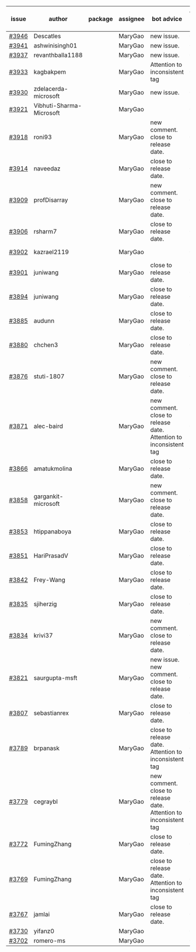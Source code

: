 | issue | author | package | assignee | bot advice | created date of issue | target release date | date from target |
| ------ | ------ | ------ | ------ | ------ | ------ | ------ | :-----: |
| [#3946](https://github.com/Azure/sdk-release-request/issues/3946) | Descatles |  | MaryGao | new issue. | 03-17 | 04-28 |  |
| [#3941](https://github.com/Azure/sdk-release-request/issues/3941) | ashwinisingh01 |  | MaryGao | new issue. | 03-16 | 04-28 |  |
| [#3937](https://github.com/Azure/sdk-release-request/issues/3937) | revanthballa1188 |  | MaryGao | new issue. | 03-16 | 04-28 |  |
| [#3933](https://github.com/Azure/sdk-release-request/issues/3933) | kagbakpem |  | MaryGao | Attention to inconsistent tag | 03-15 | 04-28 |  |
| [#3930](https://github.com/Azure/sdk-release-request/issues/3930) | zdelacerda-microsoft |  | MaryGao | new issue. | 03-15 | 04-28 |  |
| [#3921](https://github.com/Azure/sdk-release-request/issues/3921) | Vibhuti-Sharma-Microsoft |  | MaryGao |  | 03-10 | 04-28 |  |
| [#3918](https://github.com/Azure/sdk-release-request/issues/3918) | roni93 |  | MaryGao | new comment. close to release date.  | 03-10 | 03-24 | 2 |
| [#3914](https://github.com/Azure/sdk-release-request/issues/3914) | naveedaz |  | MaryGao | close to release date.  | 03-10 | 03-24 | 2 |
| [#3909](https://github.com/Azure/sdk-release-request/issues/3909) | profDisarray |  | MaryGao | new comment. close to release date.  | 03-09 | 03-24 | 2 |
| [#3906](https://github.com/Azure/sdk-release-request/issues/3906) | rsharm7 |  | MaryGao | close to release date.  | 03-07 | 03-24 | 2 |
| [#3902](https://github.com/Azure/sdk-release-request/issues/3902) | kazrael2119 |  | MaryGao |  | 03-07 | fail to get. |  |
| [#3901](https://github.com/Azure/sdk-release-request/issues/3901) | juniwang |  | MaryGao | close to release date.  | 03-07 | 03-24 | 2 |
| [#3894](https://github.com/Azure/sdk-release-request/issues/3894) | juniwang |  | MaryGao | close to release date.  | 03-07 | 03-24 | 2 |
| [#3885](https://github.com/Azure/sdk-release-request/issues/3885) | audunn |  | MaryGao | close to release date.  | 03-06 | 03-24 | 2 |
| [#3880](https://github.com/Azure/sdk-release-request/issues/3880) | chchen3 |  | MaryGao | close to release date.  | 03-03 | 03-24 | 2 |
| [#3876](https://github.com/Azure/sdk-release-request/issues/3876) | stuti-1807 |  | MaryGao | new comment. close to release date.  | 03-03 | 03-24 | 2 |
| [#3871](https://github.com/Azure/sdk-release-request/issues/3871) | alec-baird |  | MaryGao | new comment. close to release date.  Attention to inconsistent tag | 03-03 | 03-24 | 2 |
| [#3866](https://github.com/Azure/sdk-release-request/issues/3866) | amatukmolina |  | MaryGao | close to release date.  | 03-03 | 03-24 | 2 |
| [#3858](https://github.com/Azure/sdk-release-request/issues/3858) | gargankit-microsoft |  | MaryGao | new comment. close to release date.  | 03-02 | 03-24 | 2 |
| [#3853](https://github.com/Azure/sdk-release-request/issues/3853) | htippanaboya |  | MaryGao | close to release date.  | 03-01 | 03-24 | 2 |
| [#3851](https://github.com/Azure/sdk-release-request/issues/3851) | HariPrasadV |  | MaryGao | close to release date.  | 03-01 | 03-24 | 2 |
| [#3842](https://github.com/Azure/sdk-release-request/issues/3842) | Frey-Wang |  | MaryGao | close to release date.  | 02-24 | 03-24 | 2 |
| [#3835](https://github.com/Azure/sdk-release-request/issues/3835) | sjiherzig |  | MaryGao | close to release date.  | 02-23 | 03-24 | 2 |
| [#3834](https://github.com/Azure/sdk-release-request/issues/3834) | krivi37 |  | MaryGao | new comment. close to release date.  | 02-22 | 03-24 | 2 |
| [#3821](https://github.com/Azure/sdk-release-request/issues/3821) | saurgupta-msft |  | MaryGao | new issue. new comment. close to release date.  | 02-16 | 03-24 | 2 |
| [#3807](https://github.com/Azure/sdk-release-request/issues/3807) | sebastianrex |  | MaryGao | close to release date.  | 02-15 | 03-24 | 2 |
| [#3789](https://github.com/Azure/sdk-release-request/issues/3789) | brpanask |  | MaryGao | close to release date.  Attention to inconsistent tag | 02-14 | 03-24 | 2 |
| [#3779](https://github.com/Azure/sdk-release-request/issues/3779) | cegraybl |  | MaryGao | new comment. close to release date.  Attention to inconsistent tag | 02-13 | 03-24 | 2 |
| [#3772](https://github.com/Azure/sdk-release-request/issues/3772) | FumingZhang |  | MaryGao | close to release date.  | 02-13 | 03-24 | 2 |
| [#3769](https://github.com/Azure/sdk-release-request/issues/3769) | FumingZhang |  | MaryGao | close to release date.  Attention to inconsistent tag | 02-13 | 03-24 | 2 |
| [#3767](https://github.com/Azure/sdk-release-request/issues/3767) | jamlai |  | MaryGao | close to release date.  | 02-10 | 03-24 | 2 |
| [#3730](https://github.com/Azure/sdk-release-request/issues/3730) | yifanz0 |  | MaryGao |  | 02-01 | 03-07 |  |
| [#3702](https://github.com/Azure/sdk-release-request/issues/3702) | romero-ms |  | MaryGao |  | 01-24 | 02-24 |  |
